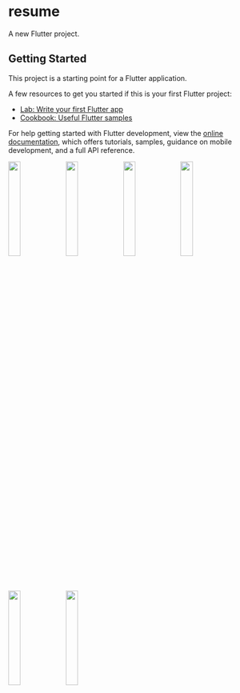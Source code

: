 # resume

A new Flutter project.

## Getting Started

This project is a starting point for a Flutter application.

A few resources to get you started if this is your first Flutter project:

- [Lab: Write your first Flutter app](https://docs.flutter.dev/get-started/codelab)
- [Cookbook: Useful Flutter samples](https://docs.flutter.dev/cookbook)

For help getting started with Flutter development, view the
[online documentation](https://docs.flutter.dev/), which offers tutorials,
samples, guidance on mobile development, and a full API reference.
<p>
<img src="https://user-images.githubusercontent.com/119123480/224386528-6749b3a9-acef-48bb-b8f8-b53a6f1dc92a.jpg"width=22%,height=35%>
<img src="https://user-images.githubusercontent.com/119123480/224386831-a7892d75-63b6-4197-9459-a724d43a7b15.jpg"width=22%,height=35%>
<img src="https://user-images.githubusercontent.com/119123480/224386873-2a97de0f-4901-49a9-8b34-3051cd9ea2dd.jpg"width=22%,height=35%>
<img src="https://user-images.githubusercontent.com/119123480/224386897-b059e8d6-8afd-4d2c-ac81-1c8401e917c4.jpg"width=22%,height=35%>
<img src="https://user-images.githubusercontent.com/119123480/224386920-5ae4339e-b625-4c65-99b5-8424d60f0b56.jpg"width=22%,height=35%>
 <img src="https://user-images.githubusercontent.com/119123480/224387754-a6eb3f43-cf8a-4eba-99be-a7d3341f8435.jpg"width=22%,height=35%>
<p>

